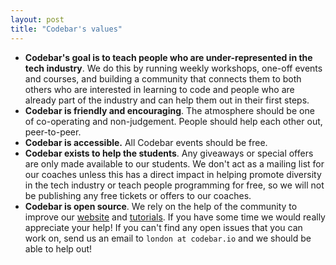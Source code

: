 ```yaml
---
layout: post
title: "Codebar's values"
---
```


* **Codebar's goal is to teach people who are under-represented in the tech industry**. We do this by running weekly workshops, one-off events and courses, and building a community that connects them to both others who are interested in learning to code and people who are already part of the industry and can help them out in their first steps.
* **Codebar is friendly and encouraging**. The atmosphere should be one of co-operating and non-judgement. People should help each other out, peer-to-peer.
* **Codebar is accessible.** All Codebar events should be free.
* **Codebar exists to help the students**. Any giveaways or special offers are only made available to our students. We don't act as a mailing list for our coaches unless this has a direct impact in helping promote diversity in the tech industry or teach people programming for free, so we will not be publishing any free tickets or offers to our coaches.
* **Codebar is open source**. We rely on the help of the community to improve our [website](https://github.com/codebar/planner) and [tutorials](https://github.com/codebar/tutorials). If you have some time we would really appreciate your help! If you can't find any open issues that you can work on, send us an email to `london at codebar.io` and we should be able to help out!
